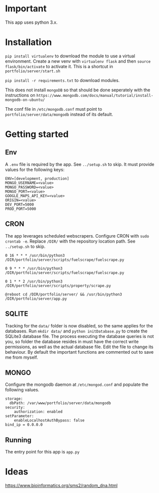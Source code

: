 # Important
This app uses python 3.x.

# Installation
`pip install virtualenv` to download the module to use a virtual environment.
Create a new venv with `virtualenv flask` and then `source flask/bin/activate` to activate it. This is a shortcut in `portfolio/server/start.sh`

`pip install -r requirements.txt` to download modules.

This does not install `mongoDB` so that should be done seperately with the instructions on `https://www.mongodb.com/docs/manual/tutorial/install-mongodb-on-ubuntu/`

The conf file in `/etc/mongodb.conf` must point to `portfolio/server/data/mongodb` instead of its default.

# Getting started

## Env
A `.env` file is required by the app. See `../setup.sh` to skip. It must provide values for the following keys:
```
ENV=[development, production]
MONGO_USERNAME=<value>
MONGO_PASSWORD=<value>
MONGO_PORT=<value>
GOOGLE_MAPS_API_KEY=<value>
ORIGIN=<value>
DEV_PORT=5000
PROD_PORT=5000
```

## CRON
The app leverages scheduled webscrapers. Configure CRON with `sudo crontab -e`. Replace `/DIR/` with the repository location path. See `../setup.sh` to skip.

```
0 16 * * * /usr/bin/python3 /DIR/portfolio/server/scripts/fuelscrape/fuelscrape.py

0 9 * * * /usr/bin/python3 /DIR/portfolio/server/scripts/fuelscrape/fuelscrape.py

0 1 * * 2 /usr/bin/python3 /DIR/portfolio/server/scripts/property/scrape.py

@reboot cd /DIR/portfolio/server/ && /usr/bin/python3 /DIR/portfolio/server/app.py
```

## SQLITE
Tracking for the `data/` folder is now disabled, so the same applies for the databases. Run `mkdir data/` and `python initDatabase.py` to create the SQLite3 database file. The process executing the database queries is not you, so folder the database resides in must have the correct write permissions, as well as the actual database file. Edit the file to change its behaviour. By default the important functions are commented out to save me from myself.

## MONGO
Configure the mongodb daemon at `/etc/mongod.conf` and populate the following values.
```
storage:
  dbPath: /var/www/portfolio/server/data/mongodb
security:
    authorization: enabled
setParameter:
    enableLocalhostAuthBypass: false
bind_ip = 0.0.0.0
```

## Running
The entry point for this app is `app.py`

# Ideas
https://www.bioinformatics.org/sms2/random_dna.html

